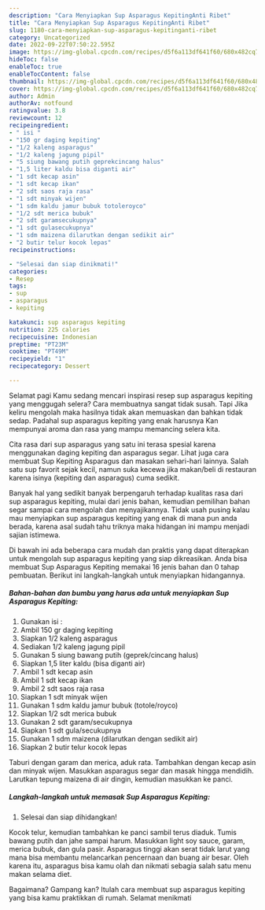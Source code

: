 ```yaml
---
description: "Cara Menyiapkan Sup Asparagus KepitingAnti Ribet"
title: "Cara Menyiapkan Sup Asparagus KepitingAnti Ribet"
slug: 1180-cara-menyiapkan-sup-asparagus-kepitinganti-ribet
category: Uncategorized
date: 2022-09-22T07:50:22.595Z
image: https://img-global.cpcdn.com/recipes/d5f6a113df641f60/680x482cq70/sup-asparagus-kepiting-foto-resep-utama.jpg
hideToc: false
enableToc: true
enableTocContent: false
thumbnail: https://img-global.cpcdn.com/recipes/d5f6a113df641f60/680x482cq70/sup-asparagus-kepiting-foto-resep-utama.jpg
cover: https://img-global.cpcdn.com/recipes/d5f6a113df641f60/680x482cq70/sup-asparagus-kepiting-foto-resep-utama.jpg
author: Admin
authorAv: notfound
ratingvalue: 3.8
reviewcount: 12
recipeingredient:
- " isi "
- "150 gr daging kepiting"
- "1/2 kaleng asparagus"
- "1/2 kaleng jagung pipil"
- "5 siung bawang putih geprekcincang halus"
- "1,5 liter kaldu bisa diganti air"
- "1 sdt kecap asin"
- "1 sdt kecap ikan"
- "2 sdt saos raja rasa"
- "1 sdt minyak wijen"
- "1 sdm kaldu jamur bubuk totoleroyco"
- "1/2 sdt merica bubuk"
- "2 sdt garamsecukupnya"
- "1 sdt gulasecukupnya"
- "1 sdm maizena dilarutkan dengan sedikit air"
- "2 butir telur kocok lepas"
recipeinstructions:

- "Selesai dan siap dinikmati!"
categories:
- Resep
tags:
- sup
- asparagus
- kepiting

katakunci: sup asparagus kepiting 
nutrition: 225 calories
recipecuisine: Indonesian
preptime: "PT23M"
cooktime: "PT49M"
recipeyield: "1"
recipecategory: Dessert

---
```



Selamat pagi Kamu sedang mencari inspirasi resep sup asparagus kepiting yang menggugah selera? Cara membuatnya sangat tidak susah. Tapi Jika keliru mengolah maka hasilnya tidak akan memuaskan dan bahkan tidak sedap. Padahal sup asparagus kepiting yang enak harusnya Kan mempunyai aroma dan rasa yang mampu memancing selera kita.


Cita rasa dari sup asparagus yang satu ini terasa spesial karena menggunakan daging kepiting dan asparagus segar. Lihat juga cara membuat Sup Kepiting Asparagus dan masakan sehari-hari lainnya. Salah satu sup favorit sejak kecil, namun suka kecewa jika makan/beli di restauran karena isinya (kepiting dan asparagus) cuma sedikit.

Banyak hal yang sedikit banyak berpengaruh terhadap kualitas rasa dari sup asparagus kepiting, mulai dari jenis bahan, kemudian pemilihan bahan segar sampai cara mengolah dan menyajikannya. Tidak usah pusing kalau mau menyiapkan sup asparagus kepiting yang enak di mana pun anda berada, karena asal sudah tahu triknya maka hidangan ini mampu menjadi sajian istimewa.


Di bawah ini ada beberapa cara mudah dan praktis yang dapat diterapkan untuk mengolah sup asparagus kepiting yang siap dikreasikan. Anda bisa membuat Sup Asparagus Kepiting memakai 16 jenis bahan dan 0 tahap pembuatan. Berikut ini langkah-langkah untuk menyiapkan hidangannya.

<!--inarticleads1-->

##### Bahan-bahan dan bumbu yang harus ada untuk menyiapkan Sup Asparagus Kepiting:

1. Gunakan  isi :
1. Ambil 150 gr daging kepiting
1. Siapkan 1/2 kaleng asparagus
1. Sediakan 1/2 kaleng jagung pipil
1. Gunakan 5 siung bawang putih (geprek/cincang halus)
1. Siapkan 1,5 liter kaldu (bisa diganti air)
1. Ambil 1 sdt kecap asin
1. Ambil 1 sdt kecap ikan
1. Ambil 2 sdt saos raja rasa
1. Siapkan 1 sdt minyak wijen
1. Gunakan 1 sdm kaldu jamur bubuk (totole/royco)
1. Siapkan 1/2 sdt merica bubuk
1. Gunakan 2 sdt garam/secukupnya
1. Siapkan 1 sdt gula/secukupnya
1. Gunakan 1 sdm maizena (dilarutkan dengan sedikit air)
1. Siapkan 2 butir telur kocok lepas


Taburi dengan garam dan merica, aduk rata. Tambahkan dengan kecap asin dan minyak wijen. Masukkan asparagus segar dan masak hingga mendidih. Larutkan tepung maizena di air dingin, kemudian masukkan ke panci. 

<!--inarticleads2-->

##### Langkah-langkah untuk memasak Sup Asparagus Kepiting:


1. Selesai dan siap dihidangkan!

Kocok telur, kemudian tambahkan ke panci sambil terus diaduk. Tumis bawang putih dan jahe sampai harum. Masukkan light soy sauce, garam, merica bubuk, dan gula pasir. Asparagus tinggi akan serat tidak larut yang mana bisa membantu melancarkan pencernaan dan buang air besar. Oleh karena itu, asparagus bisa kamu olah dan nikmati sebagia salah satu menu makan selama diet. 

Bagaimana? Gampang kan? Itulah cara membuat sup asparagus kepiting yang bisa kamu praktikkan di rumah. Selamat menikmati

